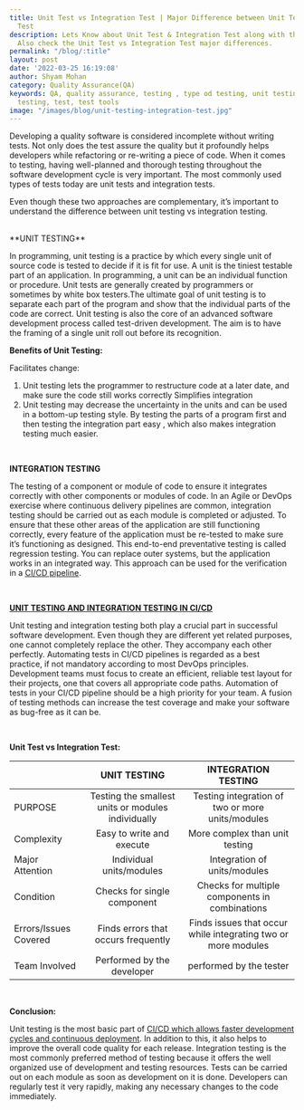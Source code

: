 ```yaml
---
title: Unit Test vs Integration Test | Major Difference between Unit Testing and Integration
  Test
description: Lets Know about Unit Test & Integration Test along with their benefits.
  Also check the Unit Test vs Integration Test major differences.
permalink: "/blog/:title"
layout: post
date: '2022-03-25 16:19:08'
author: Shyam Mohan
category: Quality Assurance(QA)
keywords: QA, quality assurance, testing , type od testing, unit testing, functional
  testing, test, test tools
image: "/images/blog/unit-testing-integration-test.jpg"
---
```


Developing a quality software is considered incomplete without writing tests. Not only does the test assure the quality but it profoundly helps developers while refactoring or re-writing a piece of code. When it comes to testing, having well-planned and thorough testing throughout the software development cycle is very important. The most commonly used types of tests today are unit tests and integration tests.

Even though these two approaches are complementary, it’s important to understand the difference between unit testing vs integration testing.

<br>
**UNIT TESTING**

In programming, unit testing is a practice by which every single unit of source code is tested to decide if it is fit for use. A unit is the tiniest testable part of an application. In programming, a unit can be an individual function or procedure. Unit tests are generally created by programmers or sometimes by white box testers.The ultimate goal of unit testing is to separate each part of the program and show that the individual parts of the code are correct.
Unit testing is also the core of an advanced software development process called test-driven development. The aim is to have the framing of a single unit roll out before its recognition.

**Benefits of Unit Testing:**

Facilitates change:
1. Unit testing lets the programmer to restructure code at a later date, and make sure the code still works correctly
Simplifies integration
2. Unit testing may decrease the uncertainty in the units and can be used in a bottom-up testing style. By testing the parts of a program first and then testing the integration part easy , which also makes integration testing much easier.
 


<br>

**INTEGRATION TESTING**

The testing of a component or module of code to ensure it integrates correctly with other components or modules of code. In an Agile or DevOps exercise where continuous delivery pipelines are common, integration testing should be carried out as each module is completed or adjusted. To ensure that these other areas of the application are still functioning correctly, every feature of the application must be re-tested to make sure it’s functioning as designed. This end-to-end preventative testing is called regression testing.
You can replace outer systems, but the application works in an integrated way. This approach can be used for the verification in a [CI/CD pipeline](https://razorops.com/blog/what-is-cicd-pipeline-explanation-of-cicd-pipeline-along-with-examples/?utm_source=unit-integrate-testing&utm_medium=blog&utm_campaign=Internallink ).


<br>

**[UNIT TESTING AND INTEGRATION TESTING IN CI/CD](https://razorops.com/product?utm_source=unit-integrate-testing&utm_medium=blog&utm_campaign=Internallink#how-it-works )**

Unit testing and integration testing both play a crucial part in successful software development. Even though they are different yet related purposes, one cannot completely replace the other. They accompany each other perfectly.
Automating tests in CI/CD pipelines is regarded as a best practice, if not mandatory according to most DevOps principles. Development teams must focus to create an efficient, reliable test layout for their projects, one that covers all appropriate code paths. Automation of tests in your CI/CD pipeline should be a high priority for your team. A fusion of testing methods can increase the test coverage and make your software as bug-free as it can be.

<br>

**Unit Test vs Integration Test:**

<table class="blog-tables">
<thead>
<tr>
<th style="text-align:left"></th>
<th style="text-align:center">UNIT TESTING</th>
<th style="text-align:center">INTEGRATION TESTING</th>
</tr>
</thead>
<tbody>
<tr>
<td style="text-align:left">PURPOSE</td>
<td style="text-align:center">Testing the smallest units or modules individually</td>
<td style="text-align:center">Testing integration of two or more units/modules</td>
</tr>
<tr>
<td style="text-align:left">Complexity</td>
<td style="text-align:center">Easy to write and execute</td>
<td style="text-align:center">More complex than unit testing </td>
</tr>
<tr>
<td style="text-align:left">Major Attention</td>
<td style="text-align:center">Individual units/modules</td>
<td style="text-align:center">Integration of units/modules</td>
</tr>
<tr>
<td style="text-align:left">Condition</td>
<td style="text-align:center">Checks for single component</td>
<td style="text-align:center">Checks for multiple  components in combinations</td>
</tr>
<tr>
<td style="text-align:left">Errors/Issues Covered</td>
<td style="text-align:center">Finds errors that occurs frequently</td>
<td style="text-align:center">Finds issues that occur while integrating two or more modules</td>
</tr>
<tr>
<td style="text-align:left">Team Involved</td>
<td style="text-align:center">Performed by the developer</td>
<td style="text-align:center">performed by the tester</td>
</tr>
</tbody>
</table>


<br>

**Conclusion:**

Unit testing is the most basic part of [CI/CD which allows faster development cycles and continuous deployment](https://razorops.com/ ). In addition to this, it also helps to improve the overall code quality for each release. Integration testing is the most commonly preferred method of testing because it offers the well organized use of development and testing resources. Tests can be carried out on each module as soon as development on it is done. Developers can regularly test it very rapidly, making any necessary changes to the code immediately.

